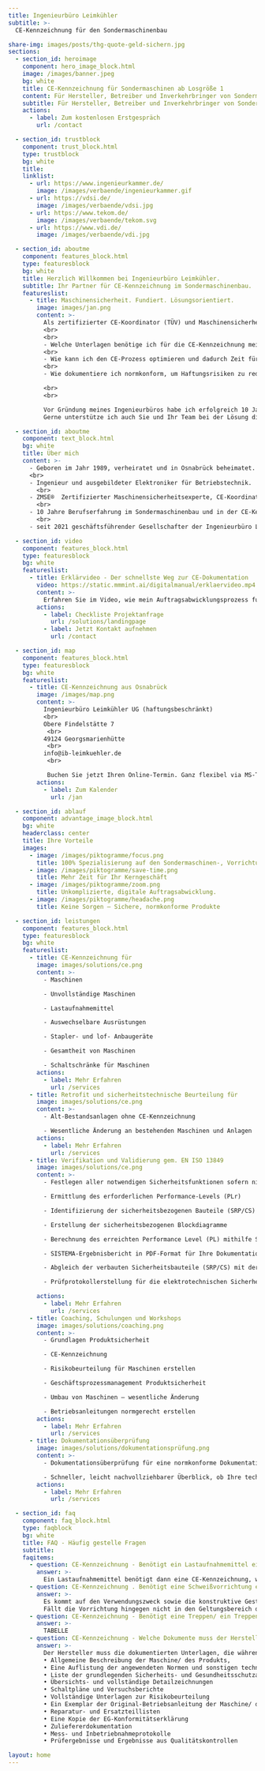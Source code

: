 ```yaml
---
title: Ingenieurbüro Leimkühler
subtitle: >-
  CE-Kennzeichnung für den Sondermaschinenbau

share-img: images/posts/thg-quote-geld-sichern.jpg
sections:
  - section_id: heroimage
    component: hero_image_block.html
    image: /images/banner.jpeg
    bg: white
    title: CE-Kennzeichnung für Sondermaschinen ab Losgröße 1
    content: Für Hersteller, Betreiber und Inverkehrbringer von Sondermaschinen
    subtitle: Für Hersteller, Betreiber und Inverkehrbringer von Sondermaschinen
    actions:
      - label: Zum kostenlosen Erstgespräch
        url: /contact

  - section_id: trustblock
    component: trust_block.html
    type: trustblock
    bg: white
    title:
    linklist:
      - url: https://www.ingenieurkammer.de/
        image: /images/verbaende/ingenieurkammer.gif
      - url: https://vdsi.de/
        image: /images/verbaende/vdsi.jpg
      - url: https://www.tekom.de/
        image: /images/verbaende/tekom.svg
      - url: https://www.vdi.de/
        image: /images/verbaende/vdi.jpg

  - section_id: aboutme
    component: features_block.html
    type: featuresblock
    bg: white
    title: Herzlich Willkommen bei Ingenieurbüro Leimkühler.
    subtitle: Ihr Partner für CE-Kennzeichnung im Sondermaschinenbau.
    featureslist:
      - title: Maschinensicherheit. Fundiert. Lösungsorientiert.
        image: images/jan.png
        content: >-
          Als zertifizierter CE-Koordinator (TÜV) und Maschinensicherheitsexperte (ZMSE®) unterstütze ich Sie bei der CE-Kennzeichnung Ihres Produkts. Gemeinsam entwickeln wir eine individuelle Strategie. Beispielsweise auf folgende Probleme und Fragen:
          <br>
          <br>
          - Welche Unterlagen benötige ich für die CE-Kennzeichnung meines Produkts?
          <br>
          - Wie kann ich den CE-Prozess optimieren und dadurch Zeit für mein Kerngeschäft gewinnen?
          <br>
          - Wie dokumentiere ich normkonform, um Haftungsrisiken zu reduzieren?

          <br>
          <br>

          Vor Gründung meines Ingenieurbüros habe ich erfolgreich 10 Jahre als Projekt- und Teamleiter im Sondermaschinen gearbeitet. Darum weiß ich aus der Praxis wo die Herausforderungen liegen.
          Gerne unterstütze ich auch Sie und Ihr Team bei der Lösung dieser Fragestellungen.

  - section_id: aboutme
    component: text_block.html
    bg: white
    title: Über mich
    content: >-
      - Geboren im Jahr 1989, verheiratet und in Osnabrück beheimatet.
      <br>
      - Ingenieur und ausgebildeter Elektroniker für Betriebstechnik.
        <br>
      - ZMSE®  Zertifizierter Maschinensicherheitsexperte, CE-Koordinator (TÜV), Sicherheitsingenieur.
        <br>
      - 10 Jahre Berufserfahrung im Sondermaschinenbau und in der CE-Kennzeichnung.
        <br>
      - seit 2021 geschäftsführender Gesellschafter der Ingenieurbüro Leimkühler UG (haftungsbeschränkt).

  - section_id: video
    component: features_block.html
    type: featuresblock
    bg: white
    featureslist:
      - title: Erklärvideo - Der schnellste Weg zur CE-Dokumentation
        video: https://static.mmmint.ai/digitalmanual/erklaervideo.mp4
        content: >-
          Erfahren Sie im Video, wie mein Auftragsabwicklungsprozess funktioniert und Sie direkt mehr Zeit für Ihr Kerngeschäft gewinnen.
        actions:
          - label: Checkliste Projektanfrage
            url: /solutions/landingpage
          - label: Jetzt Kontakt aufnehmen
            url: /contact

  - section_id: map
    component: features_block.html
    type: featuresblock
    bg: white
    featureslist:
      - title: CE-Kennzeichnung aus Osnabrück
        image: /images/map.png
        content: >-
          Ingenieurbüro Leimkühler UG (haftungsbeschränkt)
          <br>
          Obere Findelstätte 7
           <br>
          49124 Georgsmarienhütte
           <br>
          info@ib-leimkuehler.de
           <br>

           Buchen Sie jetzt Ihren Online-Termin. Ganz flexibel via MS-Teams oder telefonisch.
        actions:
          - label: Zum Kalender
            url: /jan

  - section_id: ablauf
    component: advantage_image_block.html
    bg: white
    headerclass: center
    title: Ihre Vorteile
    images:
      - image: /images/piktogramme/focus.png
        title: 100% Spezialisierung auf den Sondermaschinen-, Vorrichtungs- und Werkzeugbau.
      - image: /images/piktogramme/save-time.png
        title: Mehr Zeit für Ihr Kerngeschäft
      - image: /images/piktogramme/zoom.png
        title: Unkomplizierte, digitale Auftragsabwicklung.
      - image: /images/piktogramme/headache.png
        title: Keine Sorgen – Sichere, normkonforme Produkte

  - section_id: leistungen
    component: features_block.html
    type: featuresblock
    bg: white
    featureslist:
      - title: CE-Kennzeichnung für
        image: images/solutions/ce.png
        content: >-
          - Maschinen

          - Unvollständige Maschinen

          - Lastaufnahmemittel

          - Auswechselbare Ausrüstungen

          - Stapler- und lof- Anbaugeräte

          - Gesamtheit von Maschinen

          - Schaltschränke für Maschinen
        actions:
          - label: Mehr Erfahren
            url: /services
      - title: Retrofit und sicherheitstechnische Beurteilung für
        image: images/solutions/ce.png
        content: >-
          - Alt-Bestandsanlagen ohne CE-Kennzeichnung

          - Wesentliche Änderung an bestehenden Maschinen und Anlagen
        actions:
          - label: Mehr Erfahren
            url: /services
      - title: Verifikation und Validierung gem. EN ISO 13849
        image: images/solutions/ce.png
        content: >-
          - Festlegen aller notwendigen Sicherheitsfunktionen sofern nicht in RB erfolgt

          - Ermittlung des erforderlichen Performance-Levels (PLr)

          - Identifizierung der sicherheitsbezogenen Bauteile (SRP/CS)

          - Erstellung der sicherheitsbezogenen Blockdiagramme

          - Berechnung des erreichten Performance Level (PL) mithilfe SISTEMA

          - SISTEMA-Ergebnisbericht in PDF-Format für Ihre Dokumentation

          - Abgleich der verbauten Sicherheitsbauteile (SRP/CS) mit der Dokumentation

          - Prüfprotokollerstellung für die elektrotechnischen Sicherheitsfunktionen

        actions:
          - label: Mehr Erfahren
            url: /services
      - title: Coaching, Schulungen und Workshops
        image: images/solutions/coaching.png
        content: >-
          - Grundlagen Produktsicherheit

          - CE-Kennzeichnung

          - Risikobeurteilung für Maschinen erstellen

          - Geschäftsprozessmanagement Produktsicherheit

          - Umbau von Maschinen – wesentliche Änderung

          - Betriebsanleitungen normgerecht erstellen
        actions:
          - label: Mehr Erfahren
            url: /services
      - title: Dokumentationsüberprüfung
        image: images/solutions/dokumentationsprüfung.png
        content: >-
          - Dokumentationsüberprüfung für eine normkonforme Dokumentation zur Reduzierung von Haftungsrisiken

          - Schneller, leicht nachvollziehbarer Überblick, ob Ihre technische Dokumentation den aktuellen Normen und Richtlinien innerhalb der EU entspricht
        actions:
          - label: Mehr Erfahren
            url: /services

  - section_id: faq
    component: faq_block.html
    type: faqblock
    bg: white
    title: FAQ - Häufig gestelle Fragen
    subtitle:
    faqitems:
      - question: CE-Kennzeichnung - Benötigt ein Lastaufnahmemittel eine CE-Kennzeichnung?
        answer: >-
          Ein Lastaufnahmemittel benötigt dann eine CE-Kennzeichnung, wenn dieses in den Geltungsbereich der Maschinenrichtlinie fällt. Dies ist abhängig vom Verwendungszweck. Wenn das Lastaufnahmemittel zum Ergreifen einer Last dient und zwischen Maschine und Last oder an der Last selber angebracht wird oder dazu dient integraler Bestandteil der Last zu werden, fällt das Lastaufnahmemittel in den Geltungsbereich der Maschinenrichtlinie.
      - question: CE-Kennzeichnung . Benötigt eine Schweißvorrichtung eine CE-Kennzeichnung?
        answer: >-
          Es kommt auf den Verwendungszweck sowie die konstruktive Gestaltung der Vorrichtung an. Enthält die Vorrichtung elektrische, pneumatische oder hydraulische Komponenten fällt die Vorrichtung in den Geltungsbereich der Maschinenrichtlinie, da nicht ausschließlich die unmittelbar menschliche Kraft zum Einsatz kommt. In Abhängigkeit von der Verwendung kann es sich nun um eine unvollständige Maschine oder eine auswechselbare Ausrüstung handeln. Unvollständige Maschinen erhalten keine eigene CE-Kennzeichnung, während auswechselbare Ausrüstungen eine CE-Kennzeichnung erhalten müssen.
          Fällt die Vorrichtung hingegen nicht in den Geltungsbereich der Maschinenrichtlinie, gelten die Anforderungen des Produktsicherheitsgesetztes – ProdSG.
      - question: CE-Kennzeichnung - Benötigt eine Treppen/ ein Treppenpodest/ eine Arbeitsbühne eine CE-Kennzeichnung?
        answer: >-
          TABELLE
      - question: CE-Kennzeichnung - Welche Dokumente muss der Hersteller für Behörden vorhalten?
        answer: >-
          Der Hersteller muss die dokumentierten Unterlagen, die während des EG-Konformitätsbewertungsverfahrens erstellt werden für Marktaufsichtsbehörden vorhalten und auf Verlangen vorlegen. Die relevanten Dokumente die hierzu gehören sind:
          • Allgemeine Beschreibung der Maschine/ des Produkts,
          • Eine Auflistung der angewendeten Normen und sonstigen technischen Spezifikationen,
          • Liste der grundlegenden Sicherheits- und Gesundheitsschutzanforderungen, die für die Maschine/ das Produkt berücksichtigt wurden,
          • Übersichts- und vollständige Detailzeichnungen
          • Schaltpläne und Versuchsberichte
          • Vollständige Unterlagen zur Risikobeurteilung
          • Ein Exemplar der Original-Betriebsanleitung der Maschine/ des Produkts
          • Reparatur- und Ersatzteillisten
          • Eine Kopie der EG-Konformitätserklärung
          • Zuliefererdokumentation
          • Mess- und Inbetriebnahmeprotokolle
          • Prüfergebnisse und Ergebnisse aus Qualitätskontrollen

layout: home
---
```


